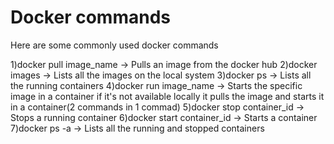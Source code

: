 # Docker commands

Here are some commonly used docker commands

1)docker pull image_name -> Pulls an image from the docker hub
2)docker images -> Lists all the images on the local system
3)docker ps -> Lists all the running containers
4)docker run image_name -> Starts the specific image in a container if it's not available locally it pulls the image and starts it in a container(2 commands in 1 commad)
5)docker stop container_id -> Stops a running container
6)docker start container_id -> Starts a container 
7)docker ps -a -> Lists all the running and stopped containers


